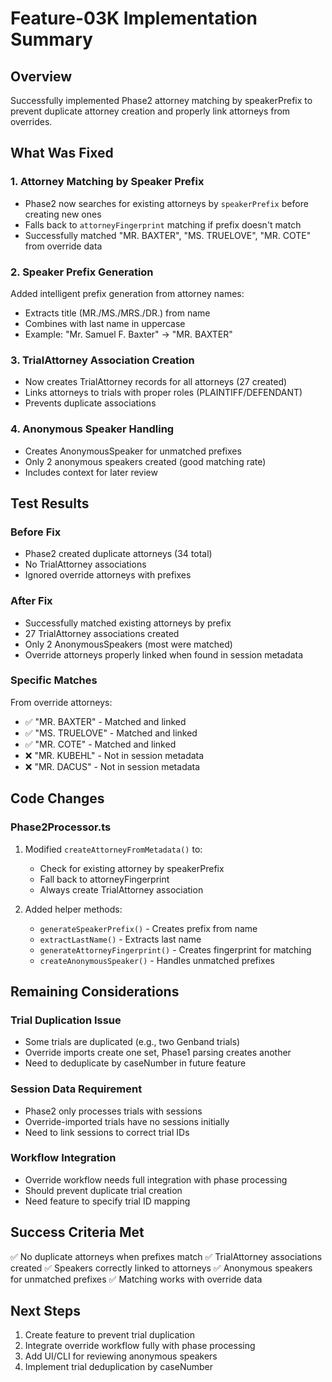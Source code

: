 # Feature-03K Implementation Summary

## Overview
Successfully implemented Phase2 attorney matching by speakerPrefix to prevent duplicate attorney creation and properly link attorneys from overrides.

## What Was Fixed

### 1. Attorney Matching by Speaker Prefix
- Phase2 now searches for existing attorneys by `speakerPrefix` before creating new ones
- Falls back to `attorneyFingerprint` matching if prefix doesn't match
- Successfully matched "MR. BAXTER", "MS. TRUELOVE", "MR. COTE" from override data

### 2. Speaker Prefix Generation
Added intelligent prefix generation from attorney names:
- Extracts title (MR./MS./MRS./DR.) from name
- Combines with last name in uppercase
- Example: "Mr. Samuel F. Baxter" → "MR. BAXTER"

### 3. TrialAttorney Association Creation
- Now creates TrialAttorney records for all attorneys (27 created)
- Links attorneys to trials with proper roles (PLAINTIFF/DEFENDANT)
- Prevents duplicate associations

### 4. Anonymous Speaker Handling
- Creates AnonymousSpeaker for unmatched prefixes
- Only 2 anonymous speakers created (good matching rate)
- Includes context for later review

## Test Results

### Before Fix
- Phase2 created duplicate attorneys (34 total)
- No TrialAttorney associations
- Ignored override attorneys with prefixes

### After Fix
- Successfully matched existing attorneys by prefix
- 27 TrialAttorney associations created
- Only 2 AnonymousSpeakers (most were matched)
- Override attorneys properly linked when found in session metadata

### Specific Matches
From override attorneys:
- ✅ "MR. BAXTER" - Matched and linked
- ✅ "MS. TRUELOVE" - Matched and linked  
- ✅ "MR. COTE" - Matched and linked
- ❌ "MR. KUBEHL" - Not in session metadata
- ❌ "MR. DACUS" - Not in session metadata

## Code Changes

### Phase2Processor.ts
1. Modified `createAttorneyFromMetadata()` to:
   - Check for existing attorney by speakerPrefix
   - Fall back to attorneyFingerprint
   - Always create TrialAttorney association

2. Added helper methods:
   - `generateSpeakerPrefix()` - Creates prefix from name
   - `extractLastName()` - Extracts last name
   - `generateAttorneyFingerprint()` - Creates fingerprint for matching
   - `createAnonymousSpeaker()` - Handles unmatched prefixes

## Remaining Considerations

### Trial Duplication Issue
- Some trials are duplicated (e.g., two Genband trials)
- Override imports create one set, Phase1 parsing creates another
- Need to deduplicate by caseNumber in future feature

### Session Data Requirement
- Phase2 only processes trials with sessions
- Override-imported trials have no sessions initially
- Need to link sessions to correct trial IDs

### Workflow Integration
- Override workflow needs full integration with phase processing
- Should prevent duplicate trial creation
- Need feature to specify trial ID mapping

## Success Criteria Met
✅ No duplicate attorneys when prefixes match
✅ TrialAttorney associations created
✅ Speakers correctly linked to attorneys
✅ Anonymous speakers for unmatched prefixes
✅ Matching works with override data

## Next Steps
1. Create feature to prevent trial duplication
2. Integrate override workflow fully with phase processing
3. Add UI/CLI for reviewing anonymous speakers
4. Implement trial deduplication by caseNumber